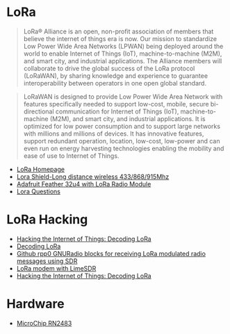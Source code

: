 # LoRa

> LoRa® Alliance is an open, non-profit association of members that believe the internet of things era is now. Our mission to standardize Low Power Wide Area Networks (LPWAN) being deployed around the world to enable Internet of Things (IoT), machine-to-machine (M2M), and smart city, and industrial applications. The Alliance members will collaborate to drive the global success of the LoRa protocol (LoRaWAN), by sharing knowledge and experience to guarantee interoperability between operators in one open global standard.

> LoRaWAN is designed to provide Low Power Wide Area Network with features specifically needed to support low-cost, mobile, secure bi-directional communication for Internet of Things (IoT), machine-to-machine (M2M), and smart city, and industrial applications. It is optimized for low power consumption and to support large networks with millions and millions of devices. It has innovative features, support redundant operation, location, low-cost, low-power and can even run on energy harvesting technologies enabling the mobility and ease of use to Internet of Things.

- [LoRa Homepage](https://www.lora-alliance.org/)
- [Lora Shield-Long distance wireless 433/868/915Mhz](https://www.tindie.com/products/edwin/lora-shield-long-distance-wireless-433868915mhz-/)
- [Adafruit Feather 32u4 with LoRa Radio Module](https://learn.adafruit.com/adafruit-feather-32u4-radio-with-lora-radio-module)
- [Lora Questions](http://forum.thethingsnetwork.org/)

# LoRa Hacking

- [Hacking the Internet of Things: Decoding LoRa](http://regator.com/p/270742580/hacking_the_internet_of_things_decoding_lora/)
- [Decoding LoRa](https://revspace.nl/DecodingLora)
- [Github rpp0 GNURadio blocks for receiving LoRa modulated radio messages using SDR](https://github.com/rpp0/gr-lora)
- [LoRa modem with LimeSDR](https://myriadrf.org/blog/lora-modem-limesdr/)
- [Hacking the Internet of Things: Decoding LoRa](http://hackaday.com/2016/01/31/hacking-the-internet-of-things-decoding-lora/)

# Hardware

- [MicroChip RN2483](http://www.microchip.com/wwwproducts/en/RN2483)